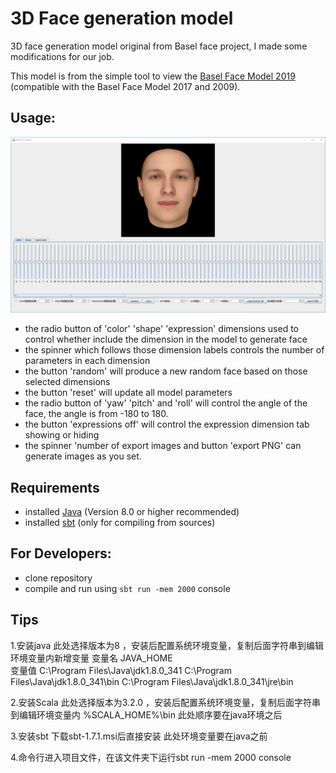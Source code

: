 # 3D Face generation model
3D face generation model original from Basel face project, I made some modifications for our job.

This model is from the simple tool to view the [Basel Face Model 2019](https://faces.dmi.unibas.ch/bfm/bfm2019.html) (compatible with the Basel Face Model 2017 and 2009).

 
## Usage:
 ![3D Face Generation Model](example.PNG)
 
 
- the radio button of 'color' 'shape' 'expression' dimensions used to control whether include the dimension in the model to generate face 
- the spinner which follows those dimension labels controls the number of parameters in each dimension
- the button 'random' will produce a new random face based on those selected dimensions 
- the button 'reset' will update all model parameters
- the radio button of 'yaw' 'pitch' and 'roll' will control the angle of the face, the angle is from -180 to 180.
- the button 'expressions off' will control the expression dimension tab showing or hiding
- the spinner 'number of export images and button 'export PNG' can generate images as you set.


## Requirements
- installed [Java](http://www.oracle.com/technetwork/java/javase/downloads/index.html) (Version 8.0 or higher recommended)
- installed [sbt](http://www.scala-sbt.org/release/tutorial/Setup.html) (only for compiling from sources)
 

## For Developers:
- clone repository
- compile and run using `sbt run -mem 2000` console

## Tips
1.安装java 此处选择版本为8 ，安装后配置系统环境变量，复制后面字符串到编辑环境变量内新增变量 
变量名 
JAVA_HOME  
变量值 
C:\Program Files\Java\jdk1.8.0_341 
C:\Program Files\Java\jdk1.8.0_341\bin
C:\Program Files\Java\jdk1.8.0_341\jre\bin

2.安装Scala 此处选择版本为3.2.0 ，安装后配置系统环境变量，复制后面字符串到编辑环境变量内
%SCALA_HOME%\bin
此处顺序要在java环境之后

3.安装sbt 下载sbt-1.7.1.msi后直接安装
此处环境变量要在java之前

4.命令行进入项目文件，在该文件夹下运行sbt run -mem 2000 console
